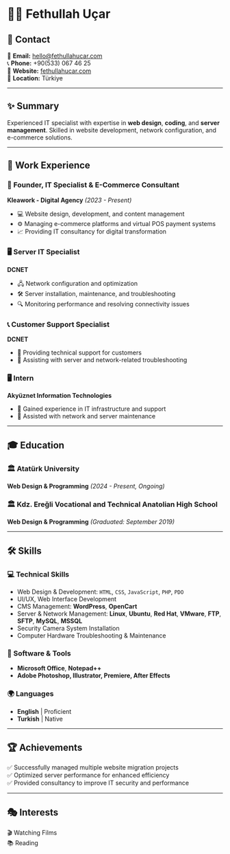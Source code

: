 # 👨‍💻 Fethullah Uçar

## 📱 Contact
📧 **Email:** [hello@fethullahucar.com](mailto:hello@fethullahucar.com)  
📞 **Phone:** +90(533) 067 46 25  
🔗 **Website:** [fethullahucar.com](https://fethullahucar.com)  
📍 **Location:** Türkiye  

---

## ✨ Summary
Experienced IT specialist with expertise in **web design**, **coding**, and **server management**. Skilled in website development, network configuration, and e-commerce solutions.

---

## 💼 Work Experience

### 🚀 Founder, IT Specialist & E-Commerce Consultant  
**Kleawork - Digital Agency** *(2023 - Present)*  
- 💻 Website design, development, and content management  
- ⚙️ Managing e-commerce platforms and virtual POS payment systems  
- 📈 Providing IT consultancy for digital transformation  

### 🖥️ Server IT Specialist  
**DCNET**  
- 🖧 Network configuration and optimization  
- 🛠️ Server installation, maintenance, and troubleshooting  
- 🔍 Monitoring performance and resolving connectivity issues  

### 📞 Customer Support Specialist  
**DCNET**  
- 🎯 Providing technical support for customers  
- 🔧 Assisting with server and network-related troubleshooting  

### 🖥️ Intern  
**Akyüznet Information Technologies**  
- 🚀 Gained experience in IT infrastructure and support  
- 📂 Assisted with network and server maintenance  

---

## 🎓 Education

### 🏛️ Atatürk University  
**Web Design & Programming** *(2024 - Present, Ongoing)*  

### 🏛️ Kdz. Ereğli Vocational and Technical Anatolian High School  
**Web Design & Programming** *(Graduated: September 2019)*  

---

## 🛠️ Skills

### 💻 Technical Skills  
- Web Design & Development: `HTML`, `CSS`, `JavaScript`, `PHP`, `PDO`  
- UI/UX, Web Interface Development  
- CMS Management: **WordPress**, **OpenCart**  
- Server & Network Management: **Linux**, **Ubuntu**, **Red Hat**, **VMware**, **FTP**, **SFTP**, **MySQL**, **MSSQL**  
- Security Camera System Installation  
- Computer Hardware Troubleshooting & Maintenance  

### 🔧 Software & Tools  
- **Microsoft Office**, **Notepad++**  
- **Adobe Photoshop, Illustrator, Premiere, After Effects**  

### 🌍 Languages  
- **English** | Proficient  
- **Turkish** | Native  

---

## 🏆 Achievements  
✅ Successfully managed multiple website migration projects  
✅ Optimized server performance for enhanced efficiency  
✅ Provided consultancy to improve IT security and performance  

---

## 🎭 Interests  
🎬 Watching Films  
📚 Reading  
